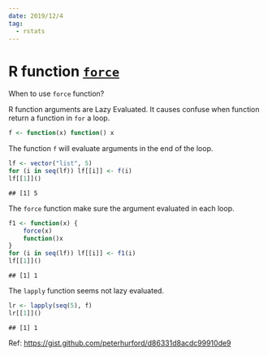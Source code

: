 ```yaml
---
date: 2019/12/4
tag:
  - rstats
---
```


# R function [`force`](https://www.rdocumentation.org/packages/base/versions/3.6.1/topics/force)

When to use `force` function?

R function arguments are Lazy Evaluated. It causes confuse when function return a function in `for` a loop.

```r
f <- function(x) function() x
```

The function `f` will evaluate arguments in the end of the loop.

```r
lf <- vector("list", 5)
for (i in seq(lf)) lf[[i]] <- f(i)
lf[[1]]()
```

```
## [1] 5
```

The `force` function make sure the argument evaluated in each loop.

```r
f1 <- function(x) {
    force(x)
    function()x
}
for (i in seq(lf)) lf[[i]] <- f1(i)
lf[[1]]()
```

```
## [1] 1
```

The `lapply` function seems not lazy evaluated.

```r
lr <- lapply(seq(5), f)
lr[[1]]()
```

```
## [1] 1
```

Ref: <https://gist.github.com/peterhurford/d86331d8acdc99910de9>
